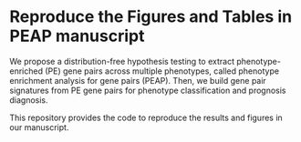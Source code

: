 # Reproduce the Figures and Tables in PEAP manuscript

We propose a distribution-free hypothesis testing to extract phenotype-enriched (PE) gene pairs across multiple phenotypes, called phenotype enrichment analysis for gene pairs (PEAP). Then, we build gene pair signatures from PE gene pairs for phenotype classification and prognosis diagnosis.

This repository provides the code to reproduce the results and figures in our manuscript.


